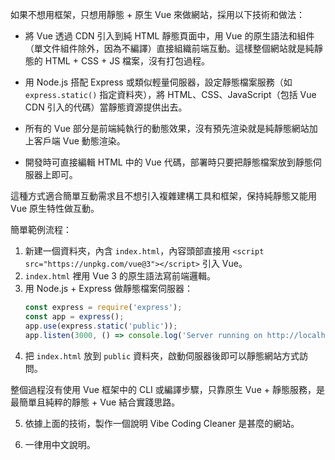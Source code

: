 如果不想用框架，只想用靜態 + 原生 Vue 來做網站，採用以下技術和做法：

- 將 Vue 透過 CDN 引入到純 HTML 靜態頁面中，用 Vue 的原生語法和組件（單文件組件除外，因為不編譯）直接組織前端互動。這樣整個網站就是純靜態的 HTML + CSS + JS 檔案，沒有打包過程。

- 用 Node.js 搭配 Express 或類似輕量伺服器，設定靜態檔案服務（如 `express.static()` 指定資料夾），將 HTML、CSS、JavaScript（包括 Vue CDN 引入的代碼）當靜態資源提供出去。

- 所有的 Vue 部分是前端純執行的動態效果，沒有預先渲染就是純靜態網站加上客戶端 Vue 動態渲染。

- 開發時可直接編輯 HTML 中的 Vue 代碼，部署時只要把靜態檔案放到靜態伺服器上即可。

這種方式適合簡單互動需求且不想引入複雜建構工具和框架，保持純靜態又能用 Vue 原生特性做互動。

簡單範例流程：

1. 新建一個資料夾，內含 `index.html`，內容頭部直接用 `<script src="https://unpkg.com/vue@3"></script>` 引入 Vue。
2. `index.html` 裡用 Vue 3 的原生語法寫前端邏輯。
3. 用 Node.js + Express 做靜態檔案伺服器：
   ```js
   const express = require('express');
   const app = express();
   app.use(express.static('public'));
   app.listen(3000, () => console.log('Server running on http://localhost:3000'));
   ```
4. 把 `index.html` 放到 `public` 資料夾，啟動伺服器後即可以靜態網站方式訪問。

整個過程沒有使用 Vue 框架中的 CLI 或編譯步驟，只靠原生 Vue + 靜態服務，是最簡單且純粹的靜態 + Vue 結合實踐思路。

5. 依據上面的技術，製作一個說明 Vibe Coding Cleaner 是甚麼的網站。

6. 一律用中文說明。

